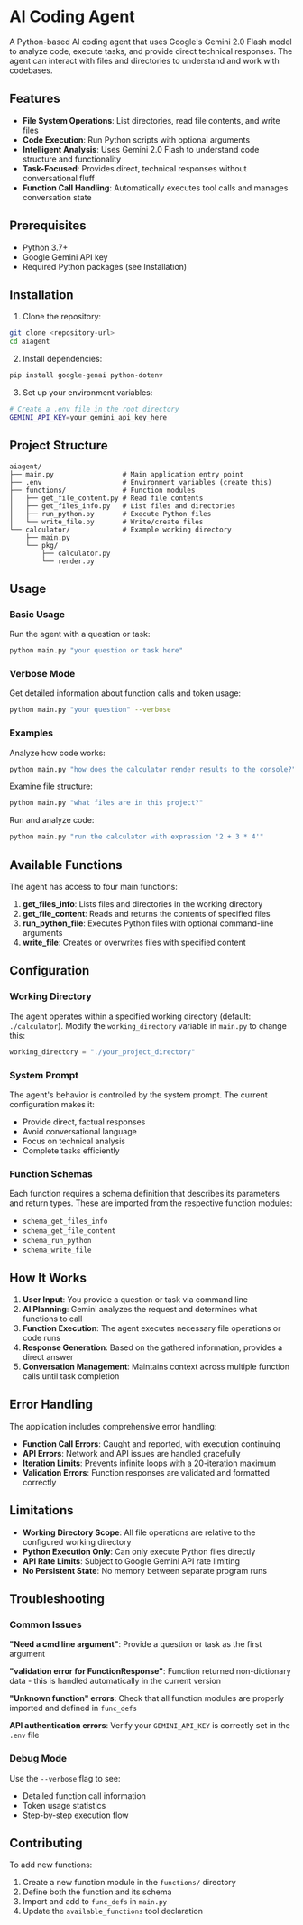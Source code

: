 # AI Coding Agent

A Python-based AI coding agent that uses Google's Gemini 2.0 Flash model to analyze code, execute tasks, and provide direct technical responses. The agent can interact with files and directories to understand and work with codebases.

## Features

- **File System Operations**: List directories, read file contents, and write files
- **Code Execution**: Run Python scripts with optional arguments
- **Intelligent Analysis**: Uses Gemini 2.0 Flash to understand code structure and functionality
- **Task-Focused**: Provides direct, technical responses without conversational fluff
- **Function Call Handling**: Automatically executes tool calls and manages conversation state

## Prerequisites

- Python 3.7+
- Google Gemini API key
- Required Python packages (see Installation)

## Installation

1. Clone the repository:
```bash
git clone <repository-url>
cd aiagent
```

2. Install dependencies:
```bash
pip install google-genai python-dotenv
```

3. Set up your environment variables:
```bash
# Create a .env file in the root directory
GEMINI_API_KEY=your_gemini_api_key_here
```

## Project Structure

```
aiagent/
├── main.py                 # Main application entry point
├── .env                    # Environment variables (create this)
├── functions/              # Function modules
│   ├── get_file_content.py # Read file contents
│   ├── get_files_info.py   # List files and directories
│   ├── run_python.py       # Execute Python files
│   └── write_file.py       # Write/create files
└── calculator/             # Example working directory
    ├── main.py
    └── pkg/
        ├── calculator.py
        └── render.py
```

## Usage

### Basic Usage

Run the agent with a question or task:

```bash
python main.py "your question or task here"
```

### Verbose Mode

Get detailed information about function calls and token usage:

```bash
python main.py "your question" --verbose
```

### Examples

Analyze how code works:
```bash
python main.py "how does the calculator render results to the console?"
```

Examine file structure:
```bash
python main.py "what files are in this project?"
```

Run and analyze code:
```bash
python main.py "run the calculator with expression '2 + 3 * 4'"
```

## Available Functions

The agent has access to four main functions:

1. **get_files_info**: Lists files and directories in the working directory
2. **get_file_content**: Reads and returns the contents of specified files
3. **run_python_file**: Executes Python files with optional command-line arguments
4. **write_file**: Creates or overwrites files with specified content

## Configuration

### Working Directory

The agent operates within a specified working directory (default: `./calculator`). Modify the `working_directory` variable in `main.py` to change this:

```python
working_directory = "./your_project_directory"
```

### System Prompt

The agent's behavior is controlled by the system prompt. The current configuration makes it:
- Provide direct, factual responses
- Avoid conversational language
- Focus on technical analysis
- Complete tasks efficiently

### Function Schemas

Each function requires a schema definition that describes its parameters and return types. These are imported from the respective function modules:

- `schema_get_files_info`
- `schema_get_file_content` 
- `schema_run_python`
- `schema_write_file`

## How It Works

1. **User Input**: You provide a question or task via command line
2. **AI Planning**: Gemini analyzes the request and determines what functions to call
3. **Function Execution**: The agent executes necessary file operations or code runs
4. **Response Generation**: Based on the gathered information, provides a direct answer
5. **Conversation Management**: Maintains context across multiple function calls until task completion

## Error Handling

The application includes comprehensive error handling:

- **Function Call Errors**: Caught and reported, with execution continuing
- **API Errors**: Network and API issues are handled gracefully  
- **Iteration Limits**: Prevents infinite loops with a 20-iteration maximum
- **Validation Errors**: Function responses are validated and formatted correctly

## Limitations

- **Working Directory Scope**: All file operations are relative to the configured working directory
- **Python Execution Only**: Can only execute Python files directly
- **API Rate Limits**: Subject to Google Gemini API rate limiting
- **No Persistent State**: No memory between separate program runs

## Troubleshooting

### Common Issues

**"Need a cmd line argument"**: Provide a question or task as the first argument

**"validation error for FunctionResponse"**: Function returned non-dictionary data - this is handled automatically in the current version

**"Unknown function" errors**: Check that all function modules are properly imported and defined in `func_defs`

**API authentication errors**: Verify your `GEMINI_API_KEY` is correctly set in the `.env` file

### Debug Mode

Use the `--verbose` flag to see:
- Detailed function call information
- Token usage statistics
- Step-by-step execution flow

## Contributing

To add new functions:

1. Create a new function module in the `functions/` directory
2. Define both the function and its schema
3. Import and add to `func_defs` in `main.py`
4. Update the `available_functions` tool declaration

